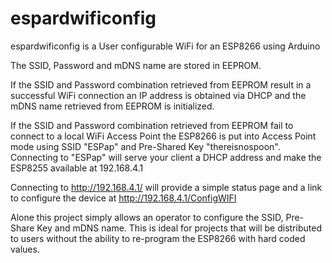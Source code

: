 espardwificonfig
====

espardwificonfig is a User configurable WiFi for an ESP8266 using Arduino

The SSID, Password and mDNS name are stored in EEPROM. 

If the SSID and Password combination retrieved from EEPROM result in a successful WiFi connection an IP address is obtained via DHCP and the mDNS name retrieved from EEPROM  is initialized.

If the SSID and Password combination retrieved from EEPROM fail to connect to a local WiFi Access Point the ESP8266 is put into Access Point mode using SSID "ESPap" and Pre-Shared Key "thereisnospoon". Connecting to "ESPap" will serve your client a DHCP address and make the ESP8255 available at 192.168.4.1

Connecting to http://192.168.4.1/ will provide a simple status page and a link to configure the device at http://192.168.4.1/ConfigWIFI

Alone this project simply allows an operator to configure the SSID, Pre-Share Key and mDNS name. This is ideal for projects that will be distributed to users without the ability to re-program the ESP8266 with hard coded values. 

